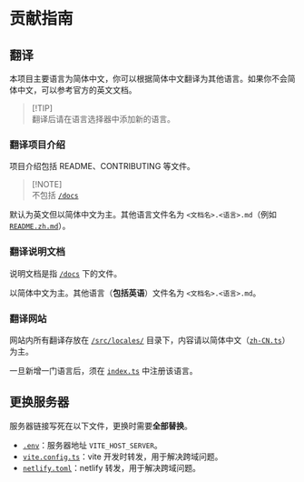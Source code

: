# 贡献指南

## 翻译

本项目主要语言为简体中文，你可以根据简体中文翻译为其他语言。如果你不会简体中文，可以参考官方的英文文档。

> [!TIP]\
> 翻译后请在语言选择器中添加新的语言。

### 翻译项目介绍

项目介绍包括 README、CONTRIBUTING 等文件。

> [!NOTE]\
> 不包括 [`/docs`](./docs/)

默认为英文但以简体中文为主。其他语言文件名为 `<文档名>.<语言>.md`（例如 [`README.zh.md`](./README.zh.md)）。

### 翻译说明文档

说明文档是指 [`/docs`](./docs/) 下的文件。

以简体中文为主。其他语言（**包括英语**）文件名为 `<文档名>.<语言>.md`。

### 翻译网站

网站内所有翻译存放在 [`/src/locales/`](./src/locales/) 目录下，内容请以简体中文（[`zh-CN.ts`](./src/locales/zh-CN.ts)）为主。

一旦新增一门语言后，须在 [`index.ts`](./src/locales/index.ts) 中注册该语言。

## 更换服务器

服务器链接写死在以下文件，更换时需要**全部替换**。

- [`.env`](./.env)：服务器地址 `VITE_HOST_SERVER`。
- [`vite.config.ts`](./vite.config.ts)：vite 开发时转发，用于解决跨域问题。
- [`netlify.toml`](./netlify.toml)：netlify 转发，用于解决跨域问题。
